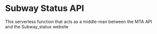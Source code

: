 # Subway Status API

This serverless function that acts as a middle-man between the MTA API and the Subway_status website
